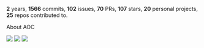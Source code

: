 **2** years, **1566** commits, **102** issues, **70** PRs, **107** stars, **20** personal projects, **25** repos contributed to.

About AOC 

![](https://img.shields.io/badge/stars%20⭐-6-yellow) ![](https://img.shields.io/badge/day%20📅-20-blue) ![](https://img.shields.io/badge/days%20completed-3-red)
